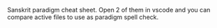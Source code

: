 Sanskrit paradigm cheat sheet. Open 2 of them in vscode and you can compare active files to use as paradigm spell check.
